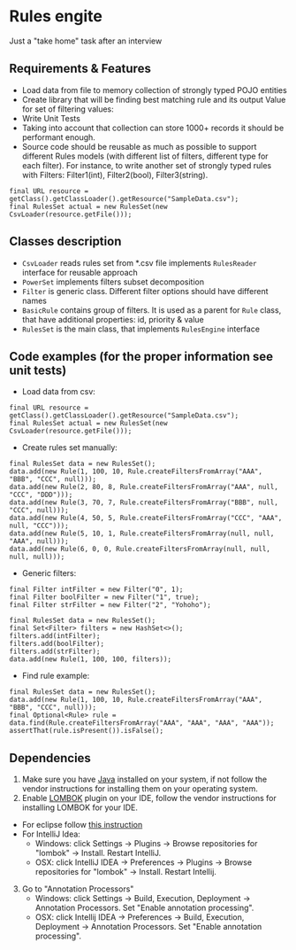# Rules engite
Just a "take home" task after an interview

## Requirements & Features

- Load data from file to memory collection of strongly typed POJO entities
- Create library that will be finding best matching rule and its output Value for set of filtering values:
- Write Unit Tests
- Taking into account that collection can store 1000+ records it should be performant enough.
- Source code should be reusable as much as possible to support different Rules models (with different list of filters, different type for each filter).
For instance, to write another set of strongly typed rules with Filters: Filter1(int), Filter2(bool), Filter3(string).

```
final URL resource = getClass().getClassLoader().getResource("SampleData.csv");
final RulesSet actual = new RulesSet(new CsvLoader(resource.getFile()));
 ```

## Classes description
- `CsvLoader` reads rules set from *.csv file implements `RulesReader` interface for reusable approach
- `PowerSet` implements filters subset decomposition
- `Filter` is generic class. Different filter options should have different names
- `BasicRule` contains group of filters. It is used as a parent for `Rule` class, that have additional properties: id, priority & value
- `RulesSet` is the main class, that implements `RulesEngine` interface

## Code examples (for the proper information see unit tests)

- Load data from csv:
```
final URL resource = getClass().getClassLoader().getResource("SampleData.csv");
final RulesSet actual = new RulesSet(new CsvLoader(resource.getFile()));
 ```
- Create rules set manually:
```
final RulesSet data = new RulesSet();
data.add(new Rule(1, 100, 10, Rule.createFiltersFromArray("AAA", "BBB", "CCC", null)));
data.add(new Rule(2, 80, 8, Rule.createFiltersFromArray("AAA", null, "CCC", "DDD")));
data.add(new Rule(3, 70, 7, Rule.createFiltersFromArray("BBB", null, "CCC", null)));
data.add(new Rule(4, 50, 5, Rule.createFiltersFromArray("CCC", "AAA", null, "CCC")));
data.add(new Rule(5, 10, 1, Rule.createFiltersFromArray(null, null, "AAA", null)));
data.add(new Rule(6, 0, 0, Rule.createFiltersFromArray(null, null, null, null)));
```
- Generic filters:
```
final Filter intFilter = new Filter("0", 1);
final Filter boolFilter = new Filter("1", true);
final Filter strFilter = new Filter("2", "Yohoho");

final RulesSet data = new RulesSet();
final Set<Filter> filters = new HashSet<>();
filters.add(intFilter);
filters.add(boolFilter);
filters.add(strFilter);
data.add(new Rule(1, 100, 100, filters));
```
- Find rule example:
```
final RulesSet data = new RulesSet();
data.add(new Rule(1, 100, 10, Rule.createFiltersFromArray("AAA", "BBB", "CCC", null)));
final Optional<Rule> rule = data.find(Rule.createFiltersFromArray("AAA", "AAA", "AAA", "AAA"));
assertThat(rule.isPresent()).isFalse();
```

## Dependencies

1. Make sure you have [Java](http://www.java.com/) installed on your system, if not follow the vendor instructions for installing them on your operating system.
2. Enable [LOMBOK](https://projectlombok.org/) plugin on your IDE, follow the vendor instructions for installing LOMBOK for your IDE.
  * For eclipse follow [this instruction](https://projectlombok.org/download.html)
  * For IntelliJ Idea:
    * Windows: click Settings -> Plugins -> Browse repositories for "lombok" -> Install. Restart IntelliJ.
    * OSX: click IntelliJ IDEA -> Preferences -> Plugins -> Browse repositories for "lombok" -> Install. Restart Intellij.

3. Go to "Annotation Processors"
    * Windows: click Settings -> Build, Execution, Deployment -> Annotation Processors. Set "Enable annotation processing".
    * OSX: click Intellij IDEA -> Preferences -> Build, Execution, Deployment -> Annotation Processors. Set "Enable annotation processing".